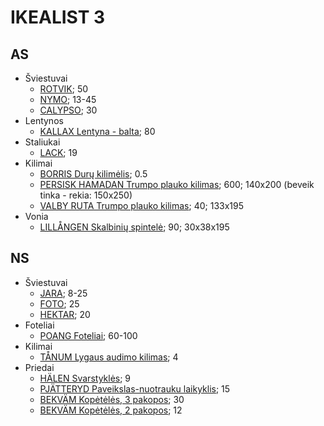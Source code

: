 IKEALIST 3
==========

## AS

  * Šviestuvai
    * [ROTVIK](http://www.ikea.com/lt/lt/catalog/products/10195714/?query=rotvik); 50
    * [NYMO](http://www.ikea.com/lt/lt/search/?query=nymo); 13-45
    * [CALYPSO](http://www.ikea.com/lt/lt/catalog/products/20032415/); 30
  * Lentynos
    * [KALLAX Lentyna - balta](http://www.ikea.com/lt/lt/catalog/products/30275861/); 80
  * Staliukai
    * [LACK](http://www.ikea.com/lt/lt/catalog/products/40104294/); 19
  * Kilimai
    * [BORRIS Durų kilimėlis](http://www.ikea.com/lt/lt/catalog/products/80186688/); 0.5
    * [PERSISK HAMADAN Trumpo plauko kilimas](http://www.ikea.com/lt/lt/catalog/products/30299230/); 600; 140x200 (beveik tinka - rekia: 150x250)
    * [VALBY RUTA Trumpo plauko kilimas](http://www.ikea.com/lt/lt/catalog/products/00322029/); 40; 133x195
  * Vonia
    * [LILLÅNGEN Skalbinių spintelė](http://www.ikea.com/lt/lt/catalog/products/60240672/); 90; 30x38x195

## NS

  * Šviestuvai
    * [JARA](http://www.ikea.com/lt/lt/search/?query=J%C3%84RA); 8-25
    * [FOTO](http://www.ikea.com/lt/lt/catalog/products/60125813/); 25
    * [HEKTAR](http://www.ikea.com/lt/lt/catalog/products/60293364/); 20
  * Foteliai
    * [POANG Foteliai](http://www.ikea.com/lt/lt/search/?query=POÄNG+Fotelis&category=products&min_price=40&max_price=100); 60-100
  * Kilimai
    * [TÅNUM Lygaus audimo kilimas](http://www.ikea.com/lt/lt/catalog/products/30212675/); 4
  * Priedai
    * [HÄLEN Svarstyklės](http://www.ikea.com/lt/lt/catalog/products/50285538/); 9
    * [PJÄTTERYD Paveikslas-nuotrauku laikyklis](http://www.ikea.com/lt/lt/catalog/products/00329035/); 15
    * [BEKVÄM Kopėtėlės, 3 pakopos](http://www.ikea.com/lt/lt/catalog/products/90190411/); 30
    * [BEKVÄM Kopėtėlės, 2 pakopos](http://www.ikea.com/lt/lt/catalog/products/30178879/); 12
